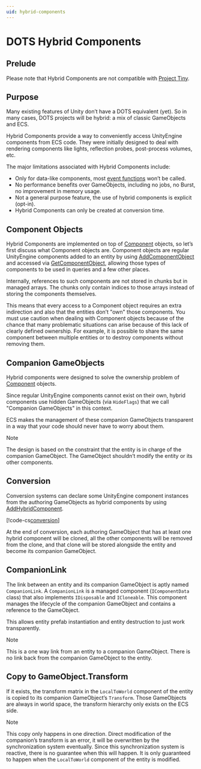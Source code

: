 ```yaml
---
uid: hybrid-components
---
```

# DOTS Hybrid Components

## Prelude

Please note that Hybrid Components are not compatible with [Project Tiny].

## Purpose

Many existing features of Unity don’t have a DOTS equivalent (yet). So in many cases, DOTS projects will be hybrid: a mix of classic GameObjects and ECS.

Hybrid Components provide a way to conveniently access UnityEngine components from ECS code. They were initially designed to deal with rendering components like lights, reflection probes, post-process volumes, etc.

The major limitations associated with Hybrid Components include:
- Only for data-like components, most [event functions] won’t be called.
- No performance benefits over GameObjects, including no jobs, no Burst, no improvement in memory usage.
- Not a general purpose feature, the use of hybrid components is explicit (opt-in).
- Hybrid Components can only be created at conversion time.

## Component Objects

Hybrid Components are implemented on top of [Component] objects, so let’s first discuss what Component objects are.
Component objects are regular UnityEngine components added to an entity by using [AddComponentObject] and accessed via [GetComponentObject], allowing those types of components to be used in queries and a few other places.

Internally, references to such components are not stored in chunks but in managed arrays. The chunks only contain indices to those arrays instead of storing the components themselves.

This means that every access to a Component object requires an extra indirection and also that the entities don’t "own" those components. You must use caution when dealing with Component objects because of the chance that many problematic situations can arise because of this lack of clearly defined ownership. For example, it is possible to share the same component between multiple entities or to destroy components without removing them.

## Companion GameObjects

Hybrid components were designed to solve the ownership problem of [Component] objects.

Since regular UnityEngine components cannot exist on their own, hybrid components use hidden GameObjects (via `HideFlags`) that we call "Companion GameObjects" in this context.

ECS makes the management of these companion GameObjects transparent in a way that your code should never have to worry about them.

> [!NOTE]
> The design is based on the constraint that the entity is in charge of the companion GameObject. The GameObject shouldn’t modify the entity or its other components.

## Conversion

Conversion systems can declare some UnityEngine component instances from the authoring GameObjects as hybrid components by using [AddHybridComponent].

[!code-cs[conversion](../DocCodeSamples.Tests/ConversionExamples.cs#HybridComponent_ConversionSystem)]

At the end of conversion, each authoring GameObject that has at least one hybrid component will be cloned, all the other components will be removed from the clone, and that clone will be stored alongside the entity and become its companion GameObject.

## CompanionLink

The link between an entity and its companion GameObject is aptly named `CompanionLink`. A `CompanionLink` is a managed component (`IComponentData` class) that also implements `IDisposable` and `ICloneable`. This component manages the lifecycle of the companion GameObject and contains a reference to the GameObject.

This allows entity prefab instantiation and entity destruction to just work transparently.

> [!NOTE]
> This is a one way link from an entity to a companion GameObject. There is no link back from the companion GameObject to the entity.

## Copy to GameObject.Transform

If it exists, the transform matrix in the `LocalToWorld` component of the entity is copied to its companion GameObject’s `Transform`. Those GameObjects are always in world space, the transform hierarchy only exists on the ECS side.

> [!NOTE]
> This copy only happens in one direction. Direct modification of the companion’s transform is an error, it will be overwritten by the synchronization system eventually. Since this synchronization system is reactive, there is no guarantee when this will happen. It is only guaranteed to happen when the `LocalToWorld` component of the entity is modified.

[Project Tiny]: https://docs.unity3d.com/Packages/com.unity.tiny.all@latest
[event functions]: https://docs.unity3d.com/Manual/EventFunctions.html
[AddComponentObject]: xref:Unity.Entities.EntityManager.AddComponentObject*
[GetComponentObject]: xref:Unity.Entities.EntityManager.GetComponentObject*
[Component]: xref:UnityEngine.Component
[AddHybridComponent]: xref:Global%20Namespace.GameObjectConversionSystem.AddHybridComponent*

